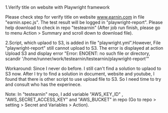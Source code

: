 1.Verify title on website with Playwright framework

Please check step for verify title on website www.earnin.com in file "earnin.spec.js". The test result will be logged in "playwright-report". Please help download to check in repo "testearnin" (After job run finish, please go to menu Action > Summary and scroll down to download file).

2.Script, which uplaod to S3, is added in file "playwright.yml".However, File "playwright-report" still cannot upload to S3. The error is displayed at action Upload S3 and display error "Error: ENOENT: no such file or directory, scandir '/home/runner/work/testearnin/testearnin/playwright-report'"

Workaround:
Since I never do before. I still can't find a solution to uplaod to S3 now. After I try to find a solution in document, website and youtube, I found that there is other script to use upload file to S3. So I need time to try and consult who has the experinece.

Note: In "testearnin" repo, I add variable "AWS_KEY_ID" , "AWS_SECRET_ACCESS_KEY" and "AWS_BUCKET" in repo (Go to repo > setting > Secret and Variables > Action).
